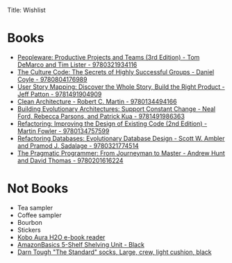 Title: Wishlist

# Books
* [Peopleware: Productive Projects and Teams (3rd Edition) - Tom DeMarco and Tim Lister - 9780321934116](https://isbnsearch.org/isbn/9780321934116)
* [The Culture Code: The Secrets of Highly Successful Groups - Daniel Coyle - 9780804176989](https://isbnsearch.org/isbn/9780804176989)
* [User Story Mapping: Discover the Whole Story, Build the Right Product - Jeff Patton - 9781491904909](https://isbnsearch.org/isbn/9781491904909)
* [Clean Architecture - Robert C. Martin - 9780134494166](https://isbnsearch.org/isbn/9780134494166)
* [Building Evolutionary Architectures: Support Constant Change - Neal Ford, Rebecca Parsons, and Patrick Kua - 9781491986363](https://isbnsearch.org/isbn/9781491986363)
* [Refactoring: Improving the Design of Existing Code (2nd Edition) - Martin Fowler - 9780134757599](https://isbnsearch.org/isbn/9780134757599)
* [Refactoring Databases: Evolutionary Database Design - Scott W. Ambler and Pramod J. Sadalage - 9780321774514](https://isbnsearch.org/isbn/9780321774514)
* [The Pragmatic Programmer: From Journeyman to Master - Andrew Hunt and David Thomas - 9780201616224](https://isbnsearch.org/isbn/9780201616224)

# Not Books
* Tea sampler
* Coffee sampler
* Bourbon
* Stickers
* [Kobo Aura H2O e-book reader](https://us.kobobooks.com/collections/ereaders/products/kobo-aura-h2o-edition-2)
* [AmazonBasics 5-Shelf Shelving Unit - Black](https://www.amazon.com/AmazonBasics-5-Shelf-Shelving-Unit-Black/dp/B018YLFJX4)
* [Darn Tough "The Standard" socks, Large, crew, light cushion, black](https://darntough.com/products/the-real-standard-issue-crew-light?variant=45552844051)

